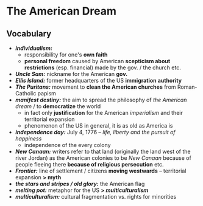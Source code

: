 # The American Dream

## Vocabulary

- ***individualism:***
	- responsibility for one's **own faith**
	- **personal freedom** caused by American **scepticism about restrictions** (esp. financial) made by the gov. / the church etc.
- ***Uncle Sam:*** nickname for the American **gov.**
- ***Ellis Island:*** former headquarters of the US **immigration authority**
- ***The Puritans:*** movement to **clean the American churches** from Roman-Catholic papism
- ***manifest destiny:*** the aim to spread the philosophy of *the American dream* / to **democratize** the world
	- in fact only **justification** for the American *imperialism* and their territorial expansion
	- phenomenon of the US in general, it is as old as America is
- ***independence day:*** July 4, 1776 – *life, liberty and the pursuit of happiness*
	- independence of the every colony
- ***New Canaan:*** writers refer to that land (originally the land west of the river Jordan) as the American colonies to be *New Canaan* because of people fleeing there **because of religious persecution** etc.
- ***Frontier:*** line of settlement / citizens **moving westwards** – territorial expansion **> myth**
- ***the stars and stripes / old glory:*** the American flag
- ***melting pot:*** metaphor for the US **> *multiculturalism***
- ***multiculturalism:*** cultural fragmentation vs. rights for minorities

<!--stackedit_data:
eyJoaXN0b3J5IjpbLTEyNzAzMjY1MjAsLTEzODc5NDI3MTEsLT
E5MjUxNTYxODYsODE4OTcwMDM0LC0yMDI5NDM2MTk0LC03MDkw
ODg0MDJdfQ==
-->